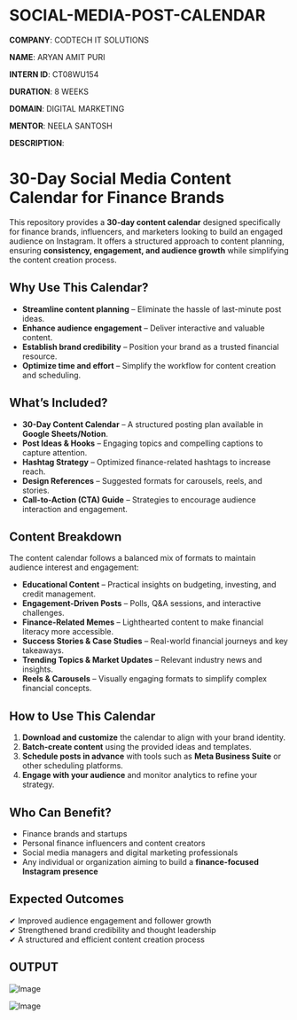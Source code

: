 # SOCIAL-MEDIA-POST-CALENDAR

**COMPANY**: CODTECH IT SOLUTIONS

**NAME**: ARYAN AMIT PURI

**INTERN ID**: CT08WU154

**DURATION**: 8 WEEKS

**DOMAIN**: DIGITAL MARKETING

**MENTOR**: NEELA SANTOSH

**DESCRIPTION**:
# 30-Day Social Media Content Calendar for Finance Brands 

This repository provides a **30-day content calendar** designed specifically for finance brands, influencers, and marketers looking to build an engaged audience on Instagram. It offers a structured approach to content planning, ensuring **consistency, engagement, and audience growth** while simplifying the content creation process.  

##  Why Use This Calendar?  
- **Streamline content planning** – Eliminate the hassle of last-minute post ideas.  
- **Enhance audience engagement** – Deliver interactive and valuable content.  
- **Establish brand credibility** – Position your brand as a trusted financial resource.  
- **Optimize time and effort** – Simplify the workflow for content creation and scheduling.  

##  What’s Included?  
- **30-Day Content Calendar** – A structured posting plan available in **Google Sheets/Notion**.  
- **Post Ideas & Hooks** – Engaging topics and compelling captions to capture attention.  
- **Hashtag Strategy** – Optimized finance-related hashtags to increase reach.  
- **Design References** – Suggested formats for carousels, reels, and stories.  
- **Call-to-Action (CTA) Guide** – Strategies to encourage audience interaction and engagement.  

##  Content Breakdown  
The content calendar follows a balanced mix of formats to maintain audience interest and engagement:  

- **Educational Content** – Practical insights on budgeting, investing, and credit management.  
- **Engagement-Driven Posts** – Polls, Q&A sessions, and interactive challenges.  
- **Finance-Related Memes** – Lighthearted content to make financial literacy more accessible.  
- **Success Stories & Case Studies** – Real-world financial journeys and key takeaways.  
- **Trending Topics & Market Updates** – Relevant industry news and insights.  
- **Reels & Carousels** – Visually engaging formats to simplify complex financial concepts.  

##  How to Use This Calendar  
1. **Download and customize** the calendar to align with your brand identity.  
2. **Batch-create content** using the provided ideas and templates.  
3. **Schedule posts in advance** with tools such as **Meta Business Suite** or other scheduling platforms.  
4. **Engage with your audience** and monitor analytics to refine your strategy.  

##  Who Can Benefit?  
- Finance brands and startups  
- Personal finance influencers and content creators  
- Social media managers and digital marketing professionals  
- Any individual or organization aiming to build a **finance-focused Instagram presence**  

##  Expected Outcomes  
✔ Improved audience engagement and follower growth  
✔ Strengthened brand credibility and thought leadership  
✔ A structured and efficient content creation process  

## OUTPUT

![Image](https://github.com/user-attachments/assets/6ca24aab-9a46-49ec-add0-1079d1daa502)

![Image](https://github.com/user-attachments/assets/895e3640-5379-420b-b41e-5185c43bb86a)

